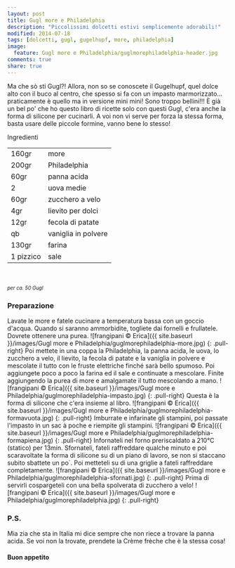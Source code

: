 ```yaml
---
layout: post
title: Gugl more e Philadelphia
description: "Piccolissimi dolcetti estivi semplicemente adorabili!"
modified: 2014-07-18
tags: [dolcetti, gugl, gugelhupf, more, philadelphia]
image:
  feature: Gugl more e Philadelphia/guglmorephiladelphia-header.jpg
comments: true
share: true
---
```


Ma che sò sti Gugl?! Allora, non so se conoscete il Gugelhupf, quel dolce alto con il buco al centro, che spesso si fa con un impasto marmorizzato... praticamente è quello ma in versione mini mini! Sono troppo bellini!!! È già un bel po' che ho questo libro di ricette solo con questi Gugl, c'era anche la forma di silicone per cucinarli. A voi non vi serve per forza la stessa forma, basta usare delle piccole formine, vanno bene lo stesso!


<div class="ingredients">
	<div class="ingredients-title">Ingredienti</div>
	<table>
		<tbody>
			<tr>
				<td>160gr</td>
				<td>more</td>
			</tr>
			<tr>
				<td>200gr</td>
				<td>Philadelphia</td>
			</tr>
			<tr>
				<td>60gr</td>
				<td>panna acida</td>
			</tr>
			<tr>
				<td>2</td>
				<td>uova medie</td>
			</tr>
			<tr>
				<td>60gr</td>
				<td>zucchero a velo</td>
			</tr>
			<tr>
				<td>4gr</td>
				<td>lievito per dolci</td>
			</tr>
			<tr>
				<td>12gr</td>
				<td>fecola di patate</td>
			</tr>
			<tr>
				<td>qb</td>
				<td>vaniglia in polvere</td>
			</tr>
			<tr>
				<td>130gr</td>
				<td>farina</td>
			</tr>
			<tr>
				<td>1 pizzico</td>
				<td>sale</td>
			</tr>
		</tbody>
	</table>
	<br></br>
	<i class="pull-right" style="font-size: 80%;">per ca. 50 Gugl</i>
</div>


<h3>
	<font color="grey">
		<i class="icon-cogs"></i>
	</font> Preparazione
</h3>

Lavate le more e fatele cucinare a temperatura bassa con un goccio d'acqua. Quando si saranno ammorbidite, togliete dai fornelli e frullatele. Dovrete ottenere una purea.
![frangipani © Erica]({{ site.baseurl }}/images/Gugl more e Philadelphia/guglmorephiladelphia-more.jpg)
{: .pull-right}
Poi mettete in una coppa la Philadelphia, la panna acida, le uova, lo zucchero a velo, il lievito, la fecola di patate e la vaniglia in polvere e mescolate il tutto con le fruste elettriche finché sarà bello spumoso. Poi aggiungete poco a poco la farina ed il sale e continuate a mescolare. Finite aggiungendo la purea di more e amalgamate il tutto mescolando a mano.
![frangipani © Erica]({{ site.baseurl }}/images/Gugl more e Philadelphia/guglmorephiladelphia-impasto.jpg)
{: .pull-right}
Questa è la forma di silicone che c'era insieme al libro.
![frangipani © Erica]({{ site.baseurl }}/images/Gugl more e Philadelphia/guglmorephiladelphia-formavuota.jpg)
{: .pull-right}
Imburrate e infarinate gli stampini, poi passate l'impasto in un sac à poche e riempite gli stampini.
![frangipani © Erica]({{ site.baseurl }}/images/Gugl more e Philadelphia/guglmorephiladelphia-formapiena.jpg)
{: .pull-right}
Infornateli nel forno preriscaldato a 210°C (statico) per 13min. Sfornateli, fateli raffreddare qualche minuto e poi scaravoltate la forma di silicone su di un piano di lavoro, se non si staccano subito sbattete un po`. Poi metteteli su di una griglie a fateli raffreddare completamente.
![frangipani © Erica]({{ site.baseurl }}/images/Gugl more e Philadelphia/guglmorephiladelphia-sfornati.jpg)
{: .pull-right}
Prima di servirli cospargeteli con una bella spolverata di zucchero a velo!
![frangipani © Erica]({{ site.baseurl }}/images/Gugl more e Philadelphia/guglmorephiladelphia.jpg)
{: .pull-right}

<h3>
  <font color="#FFCC00">
    <i class="icon-lightbulb"></i>
  </font> P.S.
</h3>

Mia zia che sta in Italia mi dice sempre che non riece a trovare la panna acida. Se voi non la trovate, prendete la Crème frèche che è la stessa cosa!

<h4>Buon appetito
	<font color="red">
		<i class="icon-smile"></i>
	</font>
</h4>
